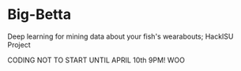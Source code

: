 # Big-Betta
Deep learning for mining data about your fish's wearabouts; HackISU Project


CODING NOT TO START UNTIL APRIL 10th 9PM!
WOO
